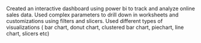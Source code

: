Created an interactive dashboard using power bi to track and analyze online sales data.
Used complex parameters to drill down in worksheets and customizations using filters and slicers.
Used different types of visualizations ( bar chart, donut chart, clustered bar chart, piechart, line chart, slicers etc)
